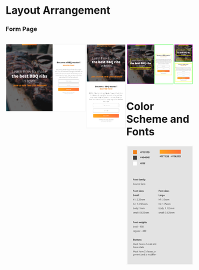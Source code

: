 # Layout Arrangement

### Form Page

<div style="display:flex">
<p align="center">
    <img src="https://github.com/Jplaudir8/Front-end-exercises/blob/master/Making%20Responsive%20Site%202/ArrangementOfPage1_NoBoxes2.png" width="600" alt="" title="Arrangement">
</p>

<p align="center">
    <img src="https://github.com/Jplaudir8/Front-end-exercises/blob/master/Making%20Responsive%20Site%202/ArrangementOfPage1_NoBoxes1.png" width="300" alt="" title="Arrangement">
</p>
<div>

<p align="center">
    <img src="https://github.com/Jplaudir8/Front-end-exercises/blob/master/Making%20Responsive%20Site%202/ArrangementOfPage1.png" width="500" alt="" title="Arrangement">
</p>

# Color Scheme and Fonts

<p align="center">
    <img src="https://github.com/Jplaudir8/Front-end-exercises/blob/master/Making%20Responsive%20Site%202/ColorandFontScheme.png" width="350" alt="" title="Color and Font Scheme">
</p>
